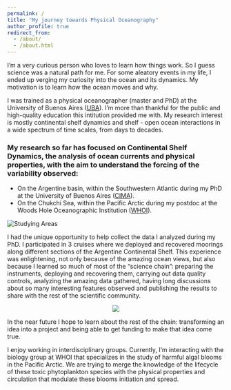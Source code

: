 ```yaml
---
permalink: /
title: "My journey towards Physical Oceanography"
author_profile: true
redirect_from: 
  - /about/
  - /about.html
---
```


I’m a very curious person who loves to learn how things work. So I guess science was a natural path for me. For some aleatory events in my life, I ended up verging my curiosity into the ocean and its dynamics. My motivation is to learn how the ocean moves and why.

I was trained as a physical oceanographer (master and PhD) at the University of Buenos Aires ([UBA](https://exactas.uba.ar/)). I’m more than thankful for the public and high-quality education this intitution provided me with. My research interest is mostly continental shelf dynamics and shelf - open ocean interactions in a wide spectrum of time scales, from days to decades.

### My research so far has focused on Continental Shelf Dynamics, the analysis of ocean currents and physical properties, with the aim to understand the forcing of the variability observed:
* On the Argentine basin, within the Southwestern Atlantic during my PhD at the University of Buenos Aires ([CIMA](https://www.cima.fcen.uba.ar/)).
* On the Chukchi Sea, within the Pacific Arctic during my postdoc at the Woods Hole Oceanographic Institution ([WHOI](https://www.whoi.edu/)).

![Studying Areas](https://loreleylago.github.io/files/CSD.jpg)

I had the unique opportunity to help collect the data I analyzed during my PhD. I participated in 3 cruises where we deployed and recovered moorings along different sections of the Argentine Continental Shelf. This experience was enlightening, not only because of the amazing ocean views, but also because I learned so much of most of the “science chain”: preparing the instruments, deploying and recovering them, carrying out data quality controls, analyzing the amazing data gathered, having long discussions about so many interesting features observed and publishing the results to share with the rest of the scientific community.

<div align="center">
	<img src="https://loreleylago.github.io/files/cruise rainbow 2.jpg">
</div>


In the near future I hope to learn about the rest of the chain: transforming an idea into a project and being able to get funding to make that idea come true.

I enjoy working in interdisciplinary groups. Currently, I’m interacting with the biology group at WHOI that specializes in the study of harmful algal blooms in the Pacific Arctic. We are trying to merge the knowledge of the lifecycle of these toxic phytoplankton species with the physical properties and circulation that modulate these blooms initiation and spread.
